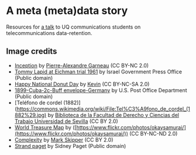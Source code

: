 # A meta (meta)data story
Resources for [a talk](https://slides.com/drzax/a-meta-metadata-story/) to UQ communications students on telecommunications data-retention.

## Image credits
- [Inception](https://www.flickr.com/photos/pagarneau/5057713273) by [Pierre-Alexandre Garneau](https://www.flickr.com/photos/pagarneau/) (CC BY-NC 2.0)
- [Tommy Lapid at Eichman trial 1961](https://commons.wikimedia.org/wiki/File:Tommy_Lapid_at_Eichman_trial1961.jpg) by Israel Government Press Office (Public domain)
- [Happy National Donut Day](https://www.flickr.com/photos/slworking/8982740008) by [Kevin](https://www.flickr.com/photos/slworking/) (CC BY-NC-SA 2.0)
- [1899-Cuba-2c-Buff envelope-Germany](https://commons.wikimedia.org/wiki/File:1899-Cuba-2c-Buff_envelope-Germany.jpg) by U.S. Post Office Department (Public domain)
- [Teléfono de cordel (1882)](https://commons.wikimedia.org/wiki/File:Tel%C3%A9fono_de_cordel_(1882%29.jpg) by [Biblioteca de la Facultad de Derecho y Ciencias del Trabajo Universidad de Sevilla](http://www.flickr.com/people/37667416@N04) (CC BY 2.0)
- [World Treasure Map](https://www.flickr.com/photos/okaysamurai/6995467201) by ([https://www.flickr.com/photos/okaysamurai/](https://www.flickr.com/photos/okaysamurai/)) (CC BY-NC-ND 2.0)
- [Complexity](https://www.flickr.com/photos/bitterjug/7670055210) by [Mark Skipper](https://www.flickr.com/photos/bitterjug/) (CC BY 2.0)
- [Strand paget](https://commons.wikimedia.org/wiki/File:Strand_paget.jpg) by Sidney Paget (Public domain)
